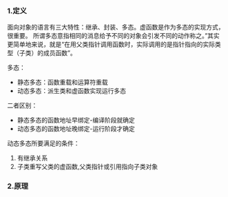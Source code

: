 ### 1.定义
面向对象的语言有三大特性：继承、封装、多态。虚函数是作为多态的实现方式，很重要。
所谓多态意指相同的消息给予不同的对象会引发不同的动作称之。”其实更简单地来说，就是“在用父类指针调用函数时，实际调用的是指针指向的实际类型（子类）的成员函数”。

多态：
- 静态多态：函数重载和运算符重载
- 动态多态：派生类和虚函数实现运行多态

二者区别：
- 静态多态的函数地址早绑定-编译阶段就确定
- 动态多态的函数地址晚绑定-运行阶段才确定

动态多态所要满足的条件：
1. 有继承关系
2. 子类重写父类的虚函数,父类指针或引用指向子类对象

### 2.原理


